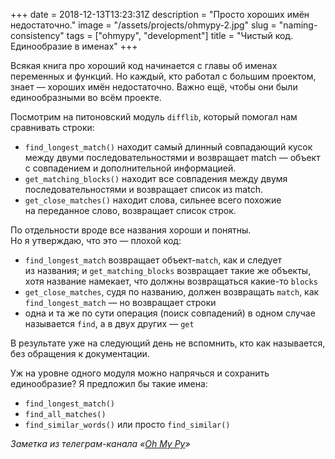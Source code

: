 +++
date = 2018-12-13T13:23:31Z
description = "Просто хороших имён недостаточно."
image = "/assets/projects/ohmypy-2.jpg"
slug = "naming-consistency"
tags = ["ohmypy", "development"]
title = "Чистый код. Единообразие в именах"
+++

Всякая книга про хороший код начинается с главы об именах переменных и функций. Но каждый, кто работал с большим проектом, знает — хороших имён недостаточно. Важно ещё, чтобы они были единообразными во всём проекте.

Посмотрим на питоновский модуль `difflib`, который помогал нам сравнивать строки:

- `find_longest_match()` находит самый длинный совпадающий кусок между двуми последовательностями и возвращает match — объект с совпадением и дополнительной информацией.
- `get_matching_blocks()` находит все совпадения между двумя последовательностями и возвращает список из match.
- `get_close_matches()` находит слова, сильнее всего похожие на переданное слово, возвращает список строк.

По отдельности вроде все названия хороши и понятны. Но я утверждаю, что это — плохой код:

- `find_longest_match` возвращает объект-`match`, как и следует из названия; и `get_matching_blocks` возвращает такие же объекты, хотя название намекает, что должны возвращаться какие-то `blocks`
- `get_close_matches`, судя по названию, должен возвращать `match`, как `find_longest_match` — но возвращает строки
- одна и та же по сути операция (поиск совпадений) в одном случае называется `find`, а в двух других — `get`

В результате уже на следующий день не вспомнить, кто как называется, без обращения к документации.

Уж на уровне одного модуля можно напрячься и сохранить единообразие? Я предложил бы такие имена:

- `find_longest_match()`
- `find_all_matches()`
- `find_similar_words()` или просто `find_similar()`

<div class="row">
<div class="col-xs-12 col-sm-10 col-md-8"><p><em>Заметка из телеграм-канала <span class="nowrap"><i class="fas fa-kiwi-bird"></i> «<a href="https://t.me/ohmypy">Oh My Py</a>»</span></em></p></div>
</div>

